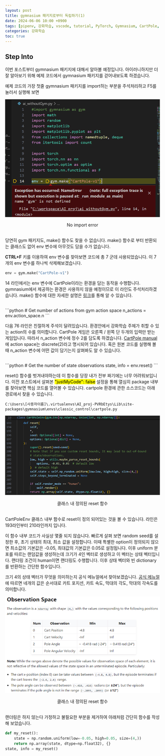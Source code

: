 ```yaml
---
layout: post
title: gymnasium 패키지로부터 독립하기(1)
date: 2024-06-06 10:00 +0900
tags: [pipenv, 강화학습, vscode, tutorial, PyTorch, Gymnasium, CartPole, debug, Jupyter Notebook]
categories: 강화학습
toc: true
---
```


## Step Into

이번 포스트부터 gymnasium 패키지에 대해서 알아볼 예정입니다.
아이러니하지만 더 잘 알아보기 위해 예제 코드에서 gymnasium 패키지를 걷어내보도록 하겠습니다.

예제 코드의 가장 첫줄 gymnasium 패키지를 import하는 부분을 주석처리하고 F5를 눌러서 실행해 보면

![No_import_error](/assets/img/RL_8/error.png)
<center>No import error</center>
<br/>

당연히 gym 패키지도, make() 함수도 찾을 수 없습니다.
make() 함수로 부터 반환되는 클래스도 없어 env 변수에 아무것도 담을 수가 없습니다.

**CTRL+F** 키를 이용하여 env 변수를 찾아보면 코드에 총 7 군데 사용되었습니다.
이 7개의 env 변수를 하나씩 삭제해보겠습니다.

```python
env = gym.make("CartPole-v1")
```

14 라인에서는 env 변수에 CartPole이라는 환경을 담는 동작을 수행합니다.
gymnasium에서 제공하는 환경은 사용하지 않을 예정이므로 이 라인도 주석처리하겠습니다.
make() 함수에 대한 자세한 설명은 [링크](https://gymnasium.farama.org/api/registry/#gymnasium.envs.registration.EnvSpec)를 통해 알 수 있습니다.

<br/>
```python
# Get number of actions from gym action space
n_actions = env.action_space.n
```

다음 76 라인은 친절하게 주석이 달려있습니다.
환경안에서 강화학습 주체가 취할 수 있는 action의 수를 의미합니다.
CartPole 게임은 오른쪽 / 왼쪽 단 두개의 입력만 받는 게임입니다.
따라서 n_action 변수에 정수 2를 담도록 하겠습니다.
[CartPole manual](https://gymnasium.farama.org/environments/classic_control/cart_pole/)에 action space는 discrete(2)라고 명시되어 있습니다.
혹은 원본 코드를 실행해 볼 때 n_action 변수에 어떤 값이 담기는지 살펴봐도 알 수 있습니다.

<br/>
```python
# Get the number of state observations
state, info = env.reset()
```

reset() 함수를 벗겨내야하는데 이 함수를 당장 내가 전부 짜기에는 너무 어려워보입니다.
이전 포스트에서 살펴본 <mark>"justMyCode": false</mark> 설정을 통해 열심히 package 내부를 찾아보면 핵심 코드를 열어볼 수 있습니다.
cartpole 환경에 관한 소스코드는 아래 경로에서 찾을 수 있습니다.

```
C:\Users\[사용자이름]\.virtualenvs\AI_proj-PVRbEtys\Lib\site-packages\gymnasium\envs\classic_control\cartpole.py
```
![reset_function](/assets/img/RL_8/reset.png)
<center>클래스 내 정의된 reset 함수</center>
<br/>

CartPoleEnv 클래스 내부 함수로 reset이 정의 되어있는 것을 볼 수 있습니다.
라인은 193라인부터 210라인까지 입니다.

이 함수 내부 코드가 사실상 몇줄 되지 않습니다.
빠르게 살펴 보면 random seed를 설정한 후, 초기 상태의 최대, 최소 값을 설정합니다.
이때 특별한 option이 정의되지 않으면 최소값의 기본값은 -0.05, 최대값의 기본값은 0.05로 설정됩니다.
이후 uniform 분포를 따르는 랜덤값을 생성하는데 크기가 4인 벡터로 생성하고 이 벡터는 상태 벡터입니다.
랜더링 조건이 human이면 랜더링도 수행합니다.
이후 상태 벡터와 빈 dictionary를 반환하는 간단한 함수입니다.

크기 4의 상태 벡터가 무엇을 의미하는지 공식 메뉴얼에서 찾아보겠습니다.
[공식 메뉴얼](https://gymnasium.farama.org/environments/classic_control/cart_pole/)에 따르면 네개의 값은 순서대로 카트 포지션, 카트 속도, 막대의 각도, 막대의 각속도를 의미합니다.

![observation_space](/assets/img/RL_8/observation_space.png)
<center>클래스 내 정의된 reset 함수</center>
<br/>

랜더링은 하지 않는다 가정하고 불필요한 부분을 제거하여 아래처럼 간단히 함수를 작성해 보았습니다.

```python
def my_reset():
    state = np.random.uniform(low=-0.05, high=0.05, size=(4,))
    return np.array(state, dtype=np.float32), {}
state, info = my_reset()
```